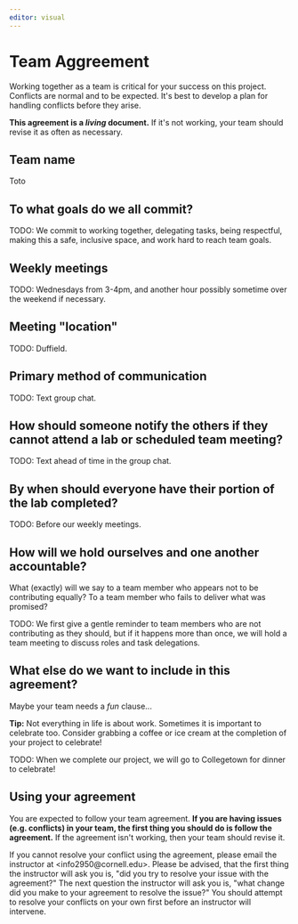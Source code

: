 ```yaml
---
editor: visual
---
```


# Team Aggreement

Working together as a team is critical for your success on this project. Conflicts are normal and to be expected. It's best to develop a plan for handling conflicts before they arise.

**This agreement is a *living* document.** If it's not working, your team should revise it as often as necessary.

## Team name

Toto

## To what goals do we all commit?

TODO: We commit to working together, delegating tasks, being respectful, making this a safe, inclusive space, and work hard to reach team goals.

## Weekly meetings

TODO: Wednesdays from 3-4pm, and another hour possibly sometime over the weekend if necessary.

## Meeting "location"

TODO: Duffield.

## Primary method of communication

TODO: Text group chat.

## How should someone notify the others if they cannot attend a lab or scheduled team meeting?

TODO: Text ahead of time in the group chat.

## By when should everyone have their portion of the lab completed?

TODO: Before our weekly meetings.

## How will we hold ourselves and one another accountable?

What (exactly) will we say to a team member who appears not to be contributing equally? To a team member who fails to deliver what was promised?

TODO: We first give a gentle reminder to team members who are not contributing as they should, but if it happens more than once, we will hold a team meeting to discuss roles and task delegations.

## What else do we want to include in this agreement?

Maybe your team needs a *fun* clause...

**Tip:** Not everything in life is about work. Sometimes it is important to celebrate too. Consider grabbing a coffee or ice cream at the completion of your project to celebrate!

TODO: When we complete our project, we will go to Collegetown for dinner to celebrate!

## Using your agreement

You are expected to follow your team agreement. **If you are having issues (e.g. conflicts) in your team, the first thing you should do is follow the agreement.** If the agreement isn't working, then your team should revise it.

If you cannot resolve your conflict using the agreement, please email the instructor at \<info2950\@cornell.edu\>. Please be advised, that the first thing the instructor will ask you is, "did you try to resolve your issue with the agreement?" The next question the instructor will ask you is, "what change did you make to your agreement to resolve the issue?" You should attempt to resolve your conflicts on your own first before an instructor will intervene.
